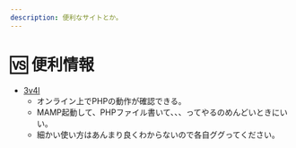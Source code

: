 ```yaml
---
description: 便利なサイトとか。
---
```


# 🆚 便利情報

- [3v4l](https://3v4l.org/)
  - オンライン上でPHPの動作が確認できる。
  - MAMP起動して、PHPファイル書いて、、、ってやるのめんどいときにいい。
  - 細かい使い方はあんまり良くわからないので各自ググってください。
